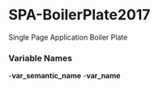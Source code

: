 # SPA-BoilerPlate2017
Single Page Application Boiler Plate 



### Variable Names
-__var_semantic_name__
-__var_name__
